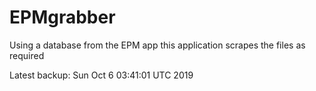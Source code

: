 # EPMgrabber
Using a database from the EPM app this application scrapes the files as required


Latest backup: Sun Oct 6 03:41:01 UTC 2019
